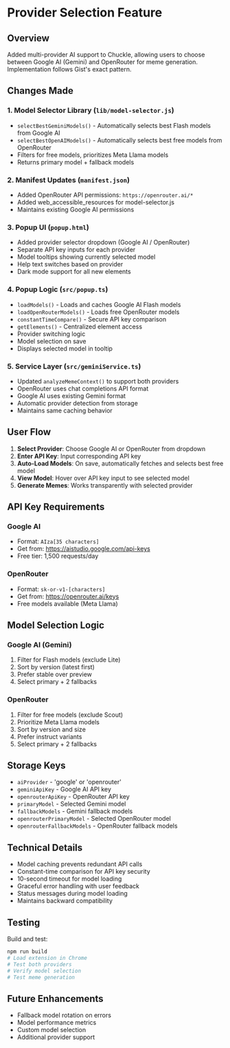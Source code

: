 # Provider Selection Feature

## Overview
Added multi-provider AI support to Chuckle, allowing users to choose between Google AI (Gemini) and OpenRouter for meme generation. Implementation follows Gist's exact pattern.

## Changes Made

### 1. Model Selector Library (`lib/model-selector.js`)
- `selectBestGeminiModels()` - Automatically selects best Flash models from Google AI
- `selectBestOpenAIModels()` - Automatically selects best free models from OpenRouter
- Filters for free models, prioritizes Meta Llama models
- Returns primary model + fallback models

### 2. Manifest Updates (`manifest.json`)
- Added OpenRouter API permissions: `https://openrouter.ai/*`
- Added web_accessible_resources for model-selector.js
- Maintains existing Google AI permissions

### 3. Popup UI (`popup.html`)
- Added provider selector dropdown (Google AI / OpenRouter)
- Separate API key inputs for each provider
- Model tooltips showing currently selected model
- Help text switches based on provider
- Dark mode support for all new elements

### 4. Popup Logic (`src/popup.ts`)
- `loadModels()` - Loads and caches Google AI Flash models
- `loadOpenRouterModels()` - Loads free OpenRouter models
- `constantTimeCompare()` - Secure API key comparison
- `getElements()` - Centralized element access
- Provider switching logic
- Model selection on save
- Displays selected model in tooltip

### 5. Service Layer (`src/geminiService.ts`)
- Updated `analyzeMemeContext()` to support both providers
- OpenRouter uses chat completions API format
- Google AI uses existing Gemini format
- Automatic provider detection from storage
- Maintains same caching behavior

## User Flow

1. **Select Provider**: Choose Google AI or OpenRouter from dropdown
2. **Enter API Key**: Input corresponding API key
3. **Auto-Load Models**: On save, automatically fetches and selects best free model
4. **View Model**: Hover over API key input to see selected model
5. **Generate Memes**: Works transparently with selected provider

## API Key Requirements

### Google AI
- Format: `AIza[35 characters]`
- Get from: https://aistudio.google.com/api-keys
- Free tier: 1,500 requests/day

### OpenRouter
- Format: `sk-or-v1-[characters]`
- Get from: https://openrouter.ai/keys
- Free models available (Meta Llama)

## Model Selection Logic

### Google AI (Gemini)
1. Filter for Flash models (exclude Lite)
2. Sort by version (latest first)
3. Prefer stable over preview
4. Select primary + 2 fallbacks

### OpenRouter
1. Filter for free models (exclude Scout)
2. Prioritize Meta Llama models
3. Sort by version and size
4. Prefer instruct variants
5. Select primary + 2 fallbacks

## Storage Keys

- `aiProvider` - 'google' or 'openrouter'
- `geminiApiKey` - Google AI API key
- `openrouterApiKey` - OpenRouter API key
- `primaryModel` - Selected Gemini model
- `fallbackModels` - Gemini fallback models
- `openrouterPrimaryModel` - Selected OpenRouter model
- `openrouterFallbackModels` - OpenRouter fallback models

## Technical Details

- Model caching prevents redundant API calls
- Constant-time comparison for API key security
- 10-second timeout for model loading
- Graceful error handling with user feedback
- Status messages during model loading
- Maintains backward compatibility

## Testing

Build and test:
```bash
npm run build
# Load extension in Chrome
# Test both providers
# Verify model selection
# Test meme generation
```

## Future Enhancements

- Fallback model rotation on errors
- Model performance metrics
- Custom model selection
- Additional provider support

